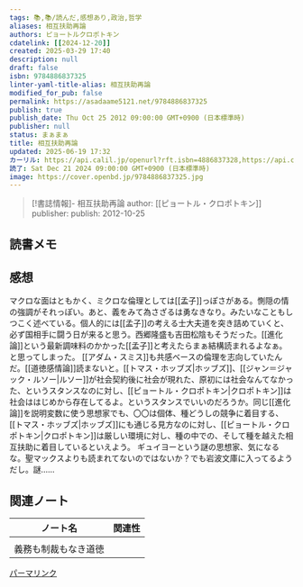 ```yaml
---
tags: 📚,📚/読んだ,感想あり,政治,哲学
aliases: 相互扶助再論
authors: ピョートルクロポトキン
cdatelink: [[2024-12-20]]
created: 2025-03-29 17:40
description: null
draft: false
isbn: 9784886837325
linter-yaml-title-alias: 相互扶助再論
modified_for_pub: false
permalink: https://asadaame5121.net/9784886837325
publish: true
publish_date: Thu Oct 25 2012 09:00:00 GMT+0900 (日本標準時)
publisher: null
status: まぁまぁ
title: 相互扶助再論
updated: 2025-06-19 17:32
カーリル: https://api.calil.jp/openurl?rft.isbn=4886837328,https://api.calil.jp/openurl?rft.isbn=9784886837325
読了: Sat Dec 21 2024 09:00:00 GMT+0900 (日本標準時)
image: https://cover.openbd.jp/9784886837325.jpg
---
```

> [!書誌情報]- 相互扶助再論 author: [[ピョートル・クロポトキン]] publisher:
> publish: 2012-10-25

## 読書メモ

## 感想

マクロな面はともかく、ミクロな倫理としては[[孟子]]っぽさがある。惻隠の情の強調がそれっぽい。あと、義をみて為さざるは勇なきなり。みたいなこともしつこく述べている。個人的には[[孟子]]の考える士大夫道を突き詰めていくと、必ず国相手に闘う日が来ると思う。西郷隆盛も吉田松陰もそうだった。[[進化論]]という最新調味料のかかった[[孟子]]と考えたらまぁ結構読まれるよなぁ。と思ってしまった。
[[アダム・スミス]]も共感ベースの倫理を志向していたんだ。[[道徳感情論]]読まないと。[[トマス・ホッブズ|ホッブズ]]、[[ジャン＝ジャック・ルソー|ルソー]]が社会契約後に社会が現れた、原初には社会なんてなかった、というスタンスなのに対し、[[ピョートル・クロポトキン|クロポトキン]]は社会ははじめから存在してるよ。というスタンスでいいのだろうか。同じ[[進化論]]を説明変数に使う思想家でも、〇〇は個体、種どうしの競争に着目する、[[トマス・ホッブズ|ホッブズ]]にも通じる見方なのに対し、[[ピョートル・クロポトキン|クロポトキン]]は厳しい環境に対し、種の中での、そして種を越えた相互扶助に着目しているといえよう。
ギュイヨーという謎の思想家、気になるな。聖マックスよりも読まれてないのではないか？でも岩波文庫に入ってるようだし。謎……

## 関連ノート

| ノート名             | 関連性 |
| -------------------- | ------ |
|                      |        |
| 義務も制裁もなき道徳 |        |

<a class="u-url" href="https://asadaame5121.net/相互扶助再論">パーマリンク</a>
